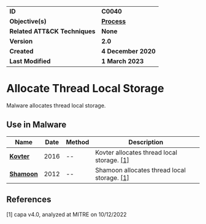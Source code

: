 <table>
<tr>
<td><b>ID</b></td>
<td><b>C0040</b></td>
</tr>
<tr>
<td><b>Objective(s)</b></td>
<td><b><a href="../process">Process</a></b></td>
</tr>
<tr>
<td><b>Related ATT&CK Techniques</b></td>
<td><b>None</b></td>
</tr>
<tr>
<td><b>Version</b></td>
<td><b>2.0</b></td>
</tr>
<tr>
<td><b>Created</b></td>
<td><b>4 December 2020</b></td>
</tr>
<tr>
<td><b>Last Modified</b></td>
<td><b>1 March 2023</b></td>
</tr>
</table>


# Allocate Thread Local Storage

Malware allocates thread local storage. 


## Use in Malware

|Name|Date|Method|Description|
|---|---|---|---|
|[**Kovter**](../xample-malware/kovter.md)|2016|--|Kovter allocates thread local storage. [[1]](#1)|
|[**Shamoon**](../xample-malware/shamoon.md)|2012|--|Shamoon allocates thread local storage. [[1]](#1)|

## References

<a name="1">[1]</a> capa v4.0, analyzed at MITRE on 10/12/2022

